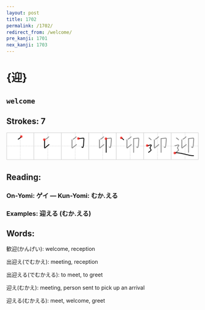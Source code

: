 ```yaml
---
layout: post
title: 1702
permalink: /1702/
redirect_from: /welcome/
pre_kanji: 1701
nex_kanji: 1703
---
```


# {迎}

## `welcome`

## Strokes: 7

<div class="stroke"><img src="../images/E8BF8E.png" /></div>

## Reading:

### On-Yomi: ゲイ &mdash; Kun-Yomi: むか.える

### Examples: 迎える (むか.える)

## Words:

歓迎(かんげい): welcome, reception

出迎え(でむかえ): meeting, reception

出迎える(でむかえる): to meet, to greet

迎え(むかえ): meeting, person sent to pick up an arrival

迎える(むかえる): meet, welcome, greet
